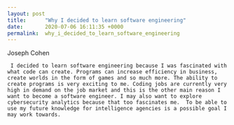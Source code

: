 ```yaml
---
layout: post
title:      "Why I decided to learn software engineering"
date:       2020-07-06 16:11:35 +0000
permalink:  why_i_decided_to_learn_software_engineering
---
```



Joseph Cohen

	 I decided to learn software engineering because I was fascinated with what code can create. Programs can increase efficiency in business, create worlds in the form of games and so much more. The ability to create programs is very exciting to me. Coding jobs are currently very high in demand on the job market and this is the other main reason I want to become a software engineer. I may also want to explore cybersecurity analytics because that too fascinates me.  To be able to use my future knowledge for intelligence agencies is a possible goal I may work towards. 








